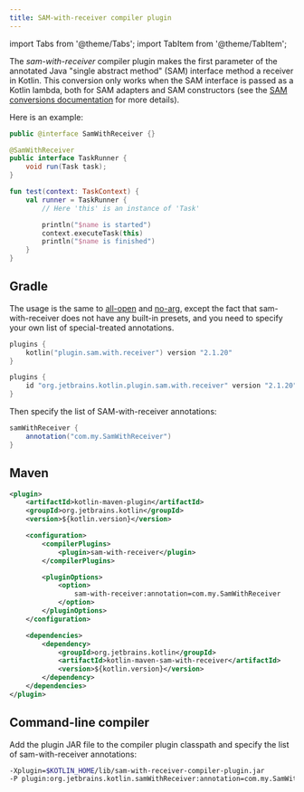 ```yaml
---
title: SAM-with-receiver compiler plugin
---
```


import Tabs from '@theme/Tabs';
import TabItem from '@theme/TabItem';




The *sam-with-receiver* compiler plugin makes the first parameter of the annotated Java "single abstract method" (SAM)
interface method a receiver in Kotlin. This conversion only works when the SAM interface is passed as a Kotlin lambda,
both for SAM adapters and SAM constructors (see the [SAM conversions documentation](java-interop.md#sam-conversions) for more details).

Here is an example:

```java
public @interface SamWithReceiver {}

@SamWithReceiver
public interface TaskRunner {
    void run(Task task);
}
```

```kotlin
fun test(context: TaskContext) {
    val runner = TaskRunner {
        // Here 'this' is an instance of 'Task'

        println("$name is started")
        context.executeTask(this)
        println("$name is finished")
    }
}
```

## Gradle

The usage is the same to [all-open](all-open-plugin.md) and [no-arg](no-arg-plugin.md), except the fact that sam-with-receiver
does not have any built-in presets, and you need to specify your own list of special-treated annotations.

<Tabs>
<TabItem value="kotlin" label="Kotlin" default={kotlin === "kotlin"}>

```kotlin
plugins {
    kotlin("plugin.sam.with.receiver") version "2.1.20"
}
```

</TabItem>
<TabItem value="groovy" label="Groovy" default={groovy === "kotlin"}>

```groovy
plugins {
    id "org.jetbrains.kotlin.plugin.sam.with.receiver" version "2.1.20"
}
```

</TabItem>
</Tabs>

Then specify the list of SAM-with-receiver annotations:

```groovy
samWithReceiver {
    annotation("com.my.SamWithReceiver")
}
```

## Maven

```xml
<plugin>
    <artifactId>kotlin-maven-plugin</artifactId>
    <groupId>org.jetbrains.kotlin</groupId>
    <version>${kotlin.version}</version>

    <configuration>
        <compilerPlugins>
            <plugin>sam-with-receiver</plugin>
        </compilerPlugins>

        <pluginOptions>
            <option>
                sam-with-receiver:annotation=com.my.SamWithReceiver
            </option>
        </pluginOptions>
    </configuration>

    <dependencies>
        <dependency>
            <groupId>org.jetbrains.kotlin</groupId>
            <artifactId>kotlin-maven-sam-with-receiver</artifactId>
            <version>${kotlin.version}</version>
        </dependency>
    </dependencies>
</plugin>
```

## Command-line compiler

Add the plugin JAR file to the compiler plugin classpath and specify the list of sam-with-receiver annotations:

```bash
-Xplugin=$KOTLIN_HOME/lib/sam-with-receiver-compiler-plugin.jar
-P plugin:org.jetbrains.kotlin.samWithReceiver:annotation=com.my.SamWithReceiver
```
